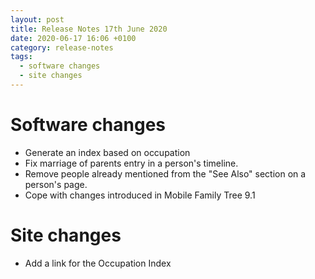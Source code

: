 ```yaml
---
layout: post
title: Release Notes 17th June 2020
date: 2020-06-17 16:06 +0100
category: release-notes
tags:
  - software changes
  - site changes
---
```


# Software changes

* Generate an index based on occupation
* Fix marriage of parents entry in a person's timeline.
* Remove people already mentioned from the "See Also" section on a person's page.
* Cope with changes introduced in Mobile Family Tree 9.1

# Site changes

* Add a link for the Occupation Index
